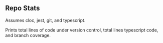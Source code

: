 ## Repo Stats

Assumes cloc, jest, git, and typescript. 

Prints total lines of code under version control, total lines typescript code, and branch coverage.

